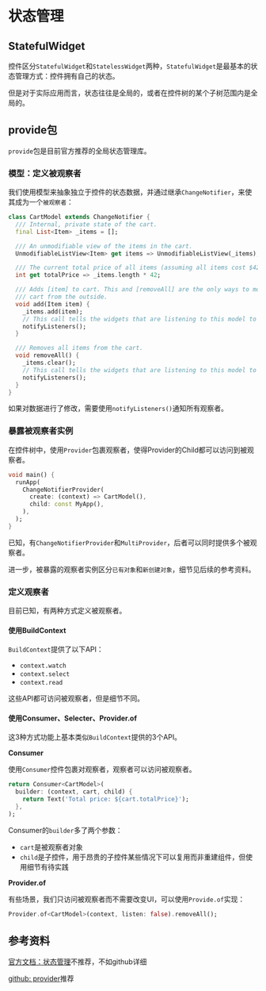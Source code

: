 # 状态管理

## StatefulWidget

控件区分`StatefulWidget`和`StatelessWidget`两种，`StatefulWidget`是最基本的状态管理方式：控件拥有自己的状态。

但是对于实际应用而言，状态往往是全局的，或者在控件树的某个子树范围内是全局的。

## provide包

`provide`包是目前官方推荐的全局状态管理库。

### 模型：定义被观察者

我们使用模型来抽象独立于控件的状态数据，并通过继承`ChangeNotifier`，来使其成为一个`被观察者`：

```dart
class CartModel extends ChangeNotifier {
  /// Internal, private state of the cart.
  final List<Item> _items = [];

  /// An unmodifiable view of the items in the cart.
  UnmodifiableListView<Item> get items => UnmodifiableListView(_items);

  /// The current total price of all items (assuming all items cost $42).
  int get totalPrice => _items.length * 42;

  /// Adds [item] to cart. This and [removeAll] are the only ways to modify the
  /// cart from the outside.
  void add(Item item) {
    _items.add(item);
    // This call tells the widgets that are listening to this model to rebuild.
    notifyListeners();
  }

  /// Removes all items from the cart.
  void removeAll() {
    _items.clear();
    // This call tells the widgets that are listening to this model to rebuild.
    notifyListeners();
  }
}
```

如果对数据进行了修改，需要使用`notifyListeners()`通知所有观察者。

### 暴露被观察者实例

在控件树中，使用`Provider`包裹观察者，使得Provider的Child都可以访问到被观察者。

```dart
void main() {
  runApp(
    ChangeNotifierProvider(
      create: (context) => CartModel(),
      child: const MyApp(),
    ),
  );
}
```

已知，有`ChangeNotifierProvider`和`MultiProvider`，后者可以同时提供多个被观察者。

进一步，被暴露的观察者实例区分`已有对象`和`新创建对象`，细节见后续的参考资料。

### 定义观察者

目前已知，有两种方式定义被观察者。

#### 使用BuildContext

`BuildContext`提供了以下API：

- `context.watch`
- `context.select`
- `context.read`

这些API都可访问被观察者，但是细节不同。

#### 使用Consumer、Selecter、Provider.of

这3种方式功能上基本类似`BuildContext`提供的3个API。

**Consumer**

使用`Consumer`控件包裹对观察者，观察者可以访问被观察者。

```dart
return Consumer<CartModel>(
  builder: (context, cart, child) {
    return Text('Total price: ${cart.totalPrice}');
  },
);
```

Consumer的`builder`多了两个参数：

- `cart`是被观察者对象
- `child`是子控件，用于昂贵的子控件某些情况下可以复用而非重建组件，但使用细节有待实践

**Provider.of**

有些场景，我们只访问被观察者而不需要改变UI，可以使用`Provide.of`实现：

```dart
Provider.of<CartModel>(context, listen: false).removeAll();
```

## 参考资料

[官方文档：状态管理](https://docs.flutter.dev/data-and-backend/state-mgmt)不推荐，不如github详细

[github: provider](https://github.com/rrousselGit/provider/blob/master/resources/translations/zh-CN/README.md)推荐
